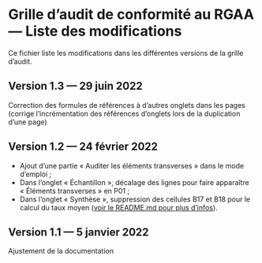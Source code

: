 # Grille d’audit de conformité au RGAA — Liste des modifications

Ce fichier liste les modifications dans les différentes versions de la grille d’audit.

## Version 1.3 — 29 juin 2022

Correction des formules de références à d’autres onglets dans les pages (corrige l’incrémentation des références d’onglets lors de la duplication d’une page)

## Version 1.2 — 24 février 2022

- Ajout d’une partie « Auditer les éléments transverses » dans le mode d’emploi ;
- Dans l’onglet « Échantillon », décalage des lignes pour faire apparaître « Éléments transverses » en P01 ;
- Dans l’onglet « Synthèse », suppression des cellules B17 et B18 pour le calcul du taux moyen ([voir le README.md pour plus d’infos](README.md)).

## Version 1.1 — 5 janvier 2022

Ajustement de la documentation
